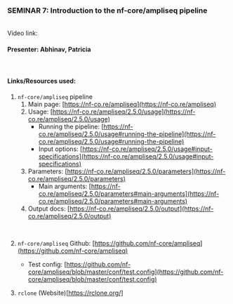 ### SEMINAR 7: Introduction to the nf-core/ampliseq pipeline

<br>
Video link: 

<br>

#### **Presenter: Abhinav, Patricia**

 <br> 

#### **Links/Resources used:**


1. `nf-core/ampliseq` pipeline
    1. Main page: [https://nf-co.re/ampliseq](https://nf-co.re/ampliseq)
    2. Usage: [https://nf-co.re/ampliseq/2.5.0/usage](https://nf-co.re/ampliseq/2.5.0/usage)
        - Running the pipeline: [https://nf-co.re/ampliseq/2.5.0/usage#running-the-pipeline](https://nf-co.re/ampliseq/2.5.0/usage#running-the-pipeline)
        - Input options: [https://nf-co.re/ampliseq/2.5.0/usage#input-specifications](https://nf-co.re/ampliseq/2.5.0/usage#input-specifications)
    3. Parameters: [https://nf-co.re/ampliseq/2.5.0/parameters](https://nf-co.re/ampliseq/2.5.0/parameters)
        - Main arguments: [https://nf-co.re/ampliseq/2.5.0/parameters#main-arguments](https://nf-co.re/ampliseq/2.5.0/parameters#main-arguments)
    4. Output docs: [https://nf-co.re/ampliseq/2.5.0/output](https://nf-co.re/ampliseq/2.5.0/output)
   
<br>

2. `nf-core/ampliseq` Github: [https://github.com/nf-core/ampliseq](https://github.com/nf-core/ampliseq)
    - Test config: [https://github.com/nf-core/ampliseq/blob/master/conf/test.config](https://github.com/nf-core/ampliseq/blob/master/conf/test.config)

3. `rclone` (Website)[https://rclone.org/]
